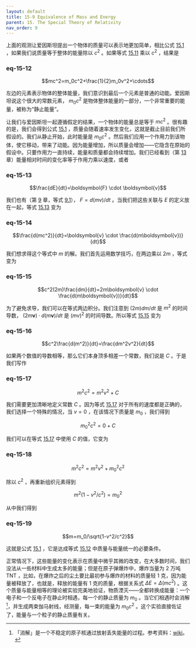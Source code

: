 ```yaml
---
layout: default
title: 15-9 Equivalence of Mass and Energy
parent: 15. The Special Theory of Relativity
nav_order: 9
---
```

上面的观测让爱因斯坦提出一个物体的质量可以表示地更加简单，相比公式 [15.1]({{"/volume-1/15-the-special-theory-of-relativity/15-1-the-principle-of-relativity.html#eq-15-1"|relative_url}}) ，如果我们说质量等于整体的能量除以 $c^2$ 。如果等式 [15.11]({{"/volume-1/15-the-special-theory-of-relativity/15-8-relativistic-dynamics.html#eq-15-11"|relative_url}}) 乘以 $c^2$ ，结果是

### eq-15-12

$$mc^2=m_0c^2+\frac{1}{2}m_0v^2+\cdots$$

左边的元素表示物体的整体能量，我们意识到最后一个元素是普通的动能。爱因斯坦说这个很大的常数元素， $m_0c^2$ 是物体整体能量的一部分，一个非常重要的能量，被称为“静止能量”。

让我们与爱因斯坦一起遵循假定的结果，一个物体的能量总是等于 $mc^2$ 。很有趣的是，我们会得到公式 [15.1]({{"/volume-1/15-the-special-theory-of-relativity/15-1-the-principle-of-relativity.html#eq-15-1"|relative_url}}) ，质量会随着速率发生变化，这就是截止目前我们所假设的。我们从静止开始，此时能量是 $m_0c^2$ 。然后我们应用一个作用力到该物体，使它移动，带来了动能。因为能量增加，所以质量会增加——它隐含在原始的假设中。只要作用力一直持续，能量和质量都会持续增加。我们已经看到（第 [13](/volume-1/13-work-and-potential-energy-A/) 章）能量相对时间的变化率等于作用力乘以速度，或者

### eq-15-13

$$\frac{dE}{dt}=\boldsymbol{F} \cdot \boldsymbol{v}$$

我们也有（第 [9](/volume-1/9-newton's-laws-of-dynamics/) 章，等式 [9.1]({{"/volume-1/9-newton's-laws-of-dynamics/9-1-momentum-and-force.html#eq-9-1"|relative_url}})）， $F=d(mv)/dt$ 。当我们把这些关联与 $E$ 的定义放在一起，等式 [15.13]({{"/volume-1/15-the-special-theory-of-relativity/15-9-equivalence-of-mass-and-energy.html#eq-15-13"|relative_url}}) 变为

### eq-15-14

$$\frac{d(mc^2)}{dt}=\boldsymbol{v} \cdot \frac{d(m\boldsymbol{v})}{dt}$$

我们想求得这个等式中 $m$ 的解。我们首先运用数学技巧，在两边乘以 $2m$ ，等式变为

### eq-15-15

$$c^2(2m)\frac{dm}{dt}=2m\boldsymbol{v} \cdot \frac{d(m\boldsymbol{v})}{dt}$$

为了避免求导，我们可以在等式两边积分。我们注意到 $(2m)dm/dt$ 是 $m^2$ 的时间导数， $(2m\boldsymbol{v}) \cdot d(m\boldsymbol{v})/dt$ 是 $(mv)^2$ 的时间导数。所以等式 [15.15]({{"/volume-1/15-the-special-theory-of-relativity/15-9-equivalence-of-mass-and-energy.html#eq-15-15"|relative_url}}) 变为

### eq-15-16

$$c^2\frac{d(m^2)}{dt}=\frac{dm^2v^2}{dt}$$

如果两个数值的导数相等，那么它们本身顶多相差一个常数，我们说是 $C$ 。于是我们写作

### eq-15-17

$$m^2c^2=m^2v^2+C$$

我们需要更加清晰地定义常数 $C$ 。因为等式 [15.17]({{"/volume-1/15-the-special-theory-of-relativity/15-9-equivalence-of-mass-and-energy.html#eq-15-17"|relative_url}}) 对于所有的速度都是正确的，我们选择一个特殊的情况，当 $v=0$ ，在该情况下质量是 $m_0$ ，我们得到

$$m_0^2c^2=0+C$$

我们可以在等式 [15.17]({{"/volume-1/15-the-special-theory-of-relativity/15-9-equivalence-of-mass-and-energy.html#eq-15-17"|relative_url}}) 中使用 $C$ 的值，它变为

### eq-15-18

$$m^2c^2=m^2v^2+m_0^2c^2$$

除以 $c^2$ ，再重新组织元素得到

$$m^2(1-v^2/c^2)=m_0^2$$

从中我们得到

### eq-15-19

$$m=m_0/\sqrt{1-v^2/c^2}$$

这就是公式 [15.1]({{"/volume-1/15-the-special-theory-of-relativity/15-1-the-principle-of-relativity.html#eq-15-1"|relative_url}}) ，它是达成等式 [15.12]({{"/volume-1/15-the-special-theory-of-relativity/15-9-equivalence-of-mass-and-energy.html#eq-15-12"|relative_url}}) 中质量与能量统一的必要条件。

正常情况下，这些能量的变化表示在质量中微乎其微的改变，在大多数时间，我们没法从一些材料中生成太多的能量；但是在原子弹爆炸中，爆炸当量为 2 万吨 TNT ，比如，在爆炸之后的尘土要比最初参与爆炸的材料的质量轻 1 克，因为能量被释放了，也就是，释放的能量有 1 克的质量，根据关系式 $\Delta{E}=\Delta (mc^2)$ 。这个质量与能量相等的理论被实验完美地验证，物质湮灭——全都转换成能量：一个电子和一个反电子在静止时相遇，每一个的静止质量为 $m_0$ 。当它们相遇时会消解[^1]，并生成两束伽马射线，经测量，每一束的能量为 $m_0c^2$ 。这个实验直接佐证了，能量与一个粒子的静止质量有关。

[^1]: 「消解」是一个不稳定的原子核通过放射丢失能量的过程。参考资料：[wiki](https://en.wikipedia.org/wiki/Radioactive_decay)。

